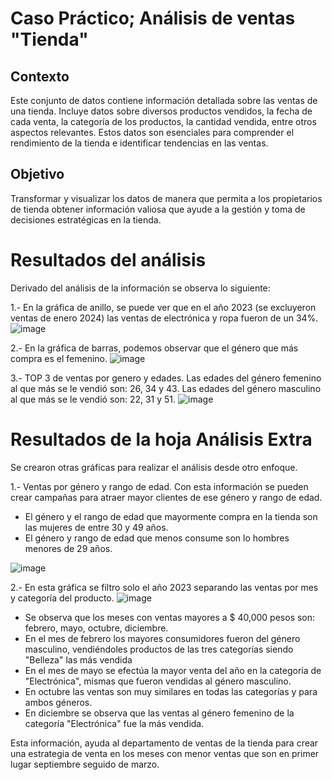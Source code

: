 # Caso Práctico; Análisis de ventas "Tienda"

## Contexto
Este conjunto de datos contiene información detallada sobre las ventas de una tienda. Incluye datos sobre diversos productos vendidos, la fecha de cada venta, la categoría de los productos, la cantidad vendida, entre otros aspectos relevantes. Estos datos son esenciales para comprender el rendimiento de la tienda e identificar tendencias en las ventas.

## Objetivo
Transformar y visualizar los datos de manera que permita a los propietarios de tienda obtener información valiosa que ayude a la gestión y toma de decisiones estratégicas en la tienda.

# Resultados del análisis

Derivado del análisis de la información se observa lo siguiente: 

1.- En la gráfica de anillo, se puede ver que en el año 2023 (se excluyeron ventas de enero 2024) las ventas de electrónica y ropa fueron de un 34%.
![image](https://github.com/user-attachments/assets/bc612d96-4e62-45d0-ba69-7218fc0f245c)

2.- En la gráfica de barras, podemos observar que el género que más compra es el femenino.
![image](https://github.com/user-attachments/assets/a7953037-b465-4af7-aaf5-4158740ce82f)

3.- TOP 3 de ventas por genero y edades.
  Las edades del género femenino al que más se le vendió son: 26, 34 y 43.
  Las edades del género masculino al que más se le vendió son: 22, 31 y 51.
![image](https://github.com/user-attachments/assets/d647b4f7-1f38-4f07-9615-778f1aa42dd5)

# Resultados de la hoja Análisis Extra

Se crearon otras gráficas para realizar el análisis desde otro enfoque.

1.- Ventas por género y rango de edad. Con esta información se pueden crear campañas para atraer mayor clientes de ese género y rango de edad. 
- El género y el rango de edad que mayormente compra en la tienda son las mujeres de entre 30 y 49 años.
- El género y rango de edad que menos consume son lo hombres menores de 29 años.

![image](https://github.com/user-attachments/assets/e4b159c6-f614-4082-a284-30f7bd9f8b7c)

2.- En esta gráfica se filtro solo el año 2023 separando las ventas por mes y categoría del producto.
![image](https://github.com/user-attachments/assets/94240496-7c43-4f63-981f-ef341750fce1)

- Se observa que los meses con ventas mayores a $ 40,000 pesos son: febrero, mayo, octubre, diciembre.
- En el mes de febrero los mayores consumidores fueron del género masculino, vendiéndoles productos de las tres categorías siendo "Belleza" las más vendida
- En el mes de mayo se efectúa la mayor venta del año en la categoría de "Electrónica", mismas que fueron vendidas al género masculino.
- En octubre las ventas son muy similares en todas las categorías y para ambos géneros.
- En diciembre se observa que las ventas al género femenino de la categoría "Electrónica" fue la más vendida.

Esta información, ayuda al departamento de ventas de la tienda para crear una estrategia de venta en los meses con menor ventas que son en primer lugar septiembre seguido de marzo.


